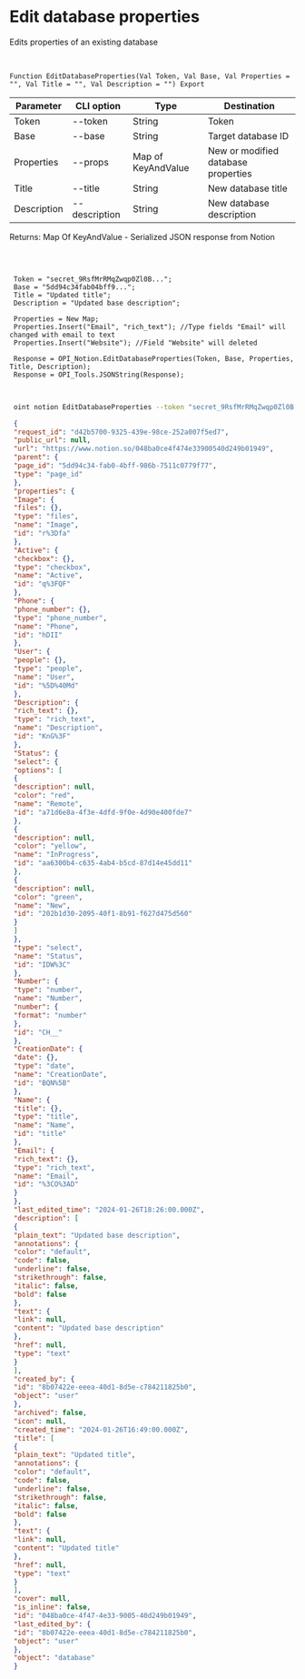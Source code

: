 ﻿---
sidebar_position: 3
---

# Edit database properties
 Edits properties of an existing database


<br/>


`Function EditDatabaseProperties(Val Token, Val Base, Val Properties = "", Val Title = "", Val Description = "") Export`

 | Parameter | CLI option | Type | Destination |
 |-|-|-|-|
 | Token | --token | String | Token |
 | Base | --base | String | Target database ID |
 | Properties | --props | Map of KeyAndValue | New or modified database properties |
 | Title | --title | String | New database title |
 | Description | --description | String | New database description |

 
 Returns: Map Of KeyAndValue - Serialized JSON response from Notion

<br/>




```bsl title="Code example"
 
 Token = "secret_9RsfMrRMqZwqp0Zl0B...";
 Base = "5dd94c34fab04bff9...";
 Title = "Updated title";
 Description = "Updated base description";
 
 Properties = New Map;
 Properties.Insert("Email", "rich_text"); //Type fields "Email" will changed with email to text
 Properties.Insert("Website"); //Field "Website" will deleted
 
 Response = OPI_Notion.EditDatabaseProperties(Token, Base, Properties, Title, Description);
 Response = OPI_Tools.JSONString(Response);
 
```
	


```sh title="CLI command example"
 
 oint notion EditDatabaseProperties --token "secret_9RsfMrRMqZwqp0Zl0B..." --base "5dd94c34fab04bff9..." --props %props% --title "Updated title" --description "Updated base description"

```

```json title="Result"
 {
 "request_id": "d42b5700-9325-439e-98ce-252a007f5ed7",
 "public_url": null,
 "url": "https://www.notion.so/048ba0ce4f474e33900540d249b01949",
 "parent": {
 "page_id": "5dd94c34-fab0-4bff-986b-7511c0779f77",
 "type": "page_id"
 },
 "properties": {
 "Image": {
 "files": {},
 "type": "files",
 "name": "Image",
 "id": "r%3Dfa"
 },
 "Active": {
 "checkbox": {},
 "type": "checkbox",
 "name": "Active",
 "id": "q%3FQF"
 },
 "Phone": {
 "phone_number": {},
 "type": "phone_number",
 "name": "Phone",
 "id": "hDII"
 },
 "User": {
 "people": {},
 "type": "people",
 "name": "User",
 "id": "%5D%40Md"
 },
 "Description": {
 "rich_text": {},
 "type": "rich_text",
 "name": "Description",
 "id": "KnG%3F"
 },
 "Status": {
 "select": {
 "options": [
 {
 "description": null,
 "color": "red",
 "name": "Remote",
 "id": "a71d6e8a-4f3e-4dfd-9f0e-4d90e400fde7"
 },
 {
 "description": null,
 "color": "yellow",
 "name": "InProgress",
 "id": "aa6300b4-c635-4ab4-b5cd-87d14e45dd11"
 },
 {
 "description": null,
 "color": "green",
 "name": "New",
 "id": "202b1d30-2095-40f1-8b91-f627d475d560"
 }
 ]
 },
 "type": "select",
 "name": "Status",
 "id": "IDW%3C"
 },
 "Number": {
 "type": "number",
 "name": "Number",
 "number": {
 "format": "number"
 },
 "id": "CH__"
 },
 "CreationDate": {
 "date": {},
 "type": "date",
 "name": "CreationDate",
 "id": "BQN%5B"
 },
 "Name": {
 "title": {},
 "type": "title",
 "name": "Name",
 "id": "title"
 },
 "Email": {
 "rich_text": {},
 "type": "rich_text",
 "name": "Email",
 "id": "%3CO%3AD"
 }
 },
 "last_edited_time": "2024-01-26T18:26:00.000Z",
 "description": [
 {
 "plain_text": "Updated base description",
 "annotations": {
 "color": "default",
 "code": false,
 "underline": false,
 "strikethrough": false,
 "italic": false,
 "bold": false
 },
 "text": {
 "link": null,
 "content": "Updated base description"
 },
 "href": null,
 "type": "text"
 }
 ],
 "created_by": {
 "id": "8b07422e-eeea-40d1-8d5e-c784211825b0",
 "object": "user"
 },
 "archived": false,
 "icon": null,
 "created_time": "2024-01-26T16:49:00.000Z",
 "title": [
 {
 "plain_text": "Updated title",
 "annotations": {
 "color": "default",
 "code": false,
 "underline": false,
 "strikethrough": false,
 "italic": false,
 "bold": false
 },
 "text": {
 "link": null,
 "content": "Updated title"
 },
 "href": null,
 "type": "text"
 }
 ],
 "cover": null,
 "is_inline": false,
 "id": "048ba0ce-4f47-4e33-9005-40d249b01949",
 "last_edited_by": {
 "id": "8b07422e-eeea-40d1-8d5e-c784211825b0",
 "object": "user"
 },
 "object": "database"
 }
```
